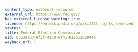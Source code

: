 ```yaml
---
content_type: external-resource
external_url: https://www.fec.gov/
has_external_license_warning: true
license: https://en.wikipedia.org/wiki/All_rights_reserved
status: ''
title: Federal Election Commission
uid: 0523ea57-8f3f-41c8-8f41-812b1268944a
wayback_url: ''
---
```

